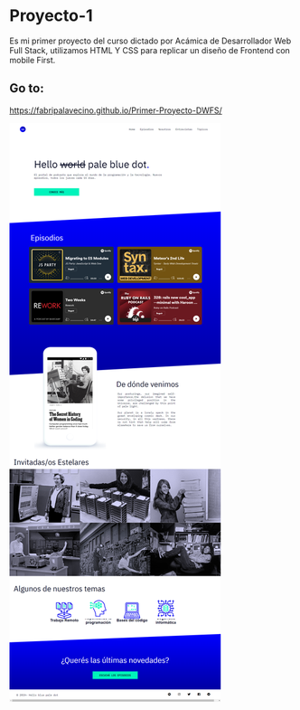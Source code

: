 # Proyecto-1
Es mi primer proyecto del curso dictado por Acámica de Desarrollador Web Full Stack, utilizamos HTML Y CSS para replicar un diseño de Frontend con mobile First.

## Go to:
https://fabripalavecino.github.io/Primer-Proyecto-DWFS/


![](./screenshot.png)


